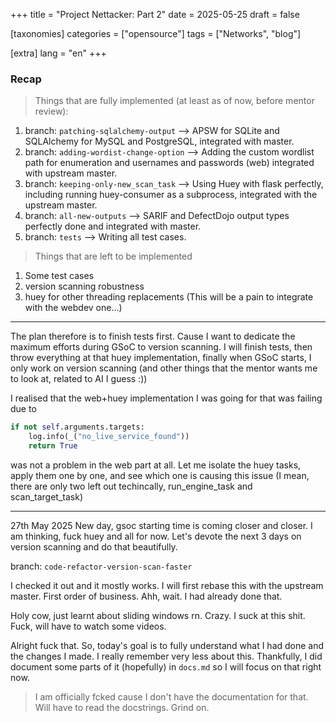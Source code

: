 +++
title = "Project Nettacker: Part 2"
date = 2025-05-25
draft = false

[taxonomies]
categories = ["opensource"]
tags = ["Networks", "blog"]

[extra]
lang = "en"
+++

### Recap

> Things that are fully implemented (at least as of now, before mentor review):

1. branch: `patching-sqlalchemy-output` --> APSW for SQLite and SQLAlchemy for MySQL and PostgreSQL, integrated with master.
2. branch: `adding-wordist-change-option` --> Adding the custom wordlist path for enumeration and usernames and passwords (web) integrated with upstream master.
3. branch: `keeping-only-new_scan_task` --> Using Huey with flask perfectly, including running huey-consumer as a subprocess, integrated with the upstream master.
4. branch: `all-new-outputs` --> SARIF and DefectDojo output types perfectly done and integrated with master.
5. branch: `tests` --> Writing all test cases.

> Things that are left to be implemented

1. Some test cases
2. version scanning robustness
3. huey for other threading replacements (This will be a pain to integrate with the webdev one...)

---

The plan therefore is to finish tests first. Cause I want to dedicate the maximum efforts during GSoC to version scanning. I will finish tests, then throw everything at that huey implementation, finally when GSoC starts, I only work on version scanning (and other things that the mentor wants me to look at, related to AI I guess :))

I realised that the web+huey implementation I was going for that was failing due to 

```py
if not self.arguments.targets:
	log.info(_("no_live_service_found"))
    return True

```

was not a problem in the web part at all. Let me isolate the huey tasks, apply them one by one, and see which one is causing this issue (I mean, there are only two left out techincally, run_engine_task and scan_target_task)

---

27th May 2025
New day, gsoc starting time is coming closer and closer. I am thinking, fuck huey and all for now. Let's devote the next 3 days on version scanning and do that beautifully.

branch: `code-refactor-version-scan-faster`

I checked it out and it mostly works. I will first rebase this with the upstream master. First order of business. Ahh, wait. I had already done that.

Holy cow, just learnt about sliding windows rn. Crazy. I suck at this shit. Fuck, will have to watch some videos. 

Alright fuck that. So, today's goal is to fully understand what I had done and the changes I made. I really remember very less about this. Thankfully, I did document some parts of it (hopefully) in `docs.md` so I will focus on that right now.

> I am officially fcked cause I don't have the documentation for that. Will have to read the docstrings. Grind on.